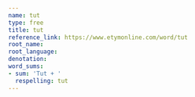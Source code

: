 ```yaml
---
name: tut
type: free
title: tut
reference_link: https://www.etymonline.com/word/tut
root_name: 
root_language: 
denotation: 
word_sums:
- sum: 'Tut + '
  respelling: tut
---
```

